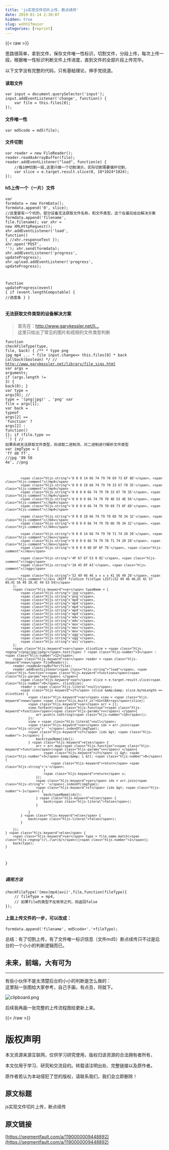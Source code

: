 ```yaml
---
title: 'js实现文件切片上传，断点续传' 
date: 2019-01-14 2:30:07
hidden: true
slug: wnhh1fmuior
categories: [reprint]
---
```


{{< raw >}}

                    
<p>思路很简单，拿到文件，保存文件唯一性标识，切割文件，分段上传，每次上传一段，根据唯一性标识判断文件上传进度，直到文件的全部片段上传完毕。</p>
<p>以下文字没有完整的代码，只有基础理论，伸手党绕道。</p>
<h4>读取文件</h4>
<div class="widget-codetool" style="display:none;">
      <div class="widget-codetool--inner">
      <span class="selectCode code-tool" data-toggle="tooltip" data-placement="top" title="" data-original-title="全选"></span>
      <span type="button" class="copyCode code-tool" data-toggle="tooltip" data-placement="top" data-clipboard-text="var input = document.querySelector('input');
input.addEventListener('change', function() {
    var file = this.files[0];
});" title="" data-original-title="复制"></span>
      <span type="button" class="saveToNote code-tool" data-toggle="tooltip" data-placement="top" title="" data-original-title="放进笔记"></span>
      </div>
      </div><pre class="hljs javascript"><code><span class="hljs-keyword">var</span> input = <span class="hljs-built_in">document</span>.querySelector(<span class="hljs-string">'input'</span>);
input.addEventListener(<span class="hljs-string">'change'</span>, <span class="hljs-function"><span class="hljs-keyword">function</span>(<span class="hljs-params"></span>) </span>{
    <span class="hljs-keyword">var</span> file = <span class="hljs-keyword">this</span>.files[<span class="hljs-number">0</span>];
});</code></pre>
<h4>文件唯一性</h4>
<div class="widget-codetool" style="display:none;">
      <div class="widget-codetool--inner">
      <span class="selectCode code-tool" data-toggle="tooltip" data-placement="top" title="" data-original-title="全选"></span>
      <span type="button" class="copyCode code-tool" data-toggle="tooltip" data-placement="top" data-clipboard-text="var md5code = md5(file);" title="" data-original-title="复制"></span>
      <span type="button" class="saveToNote code-tool" data-toggle="tooltip" data-placement="top" title="" data-original-title="放进笔记"></span>
      </div>
      </div><pre class="hljs delphi"><code style="word-break: break-word; white-space: initial;"><span class="hljs-keyword">var</span> md5code = md5(<span class="hljs-keyword">file</span>);</code></pre>
<h4>文件切割</h4>
<div class="widget-codetool" style="display:none;">
      <div class="widget-codetool--inner">
      <span class="selectCode code-tool" data-toggle="tooltip" data-placement="top" title="" data-original-title="全选"></span>
      <span type="button" class="copyCode code-tool" data-toggle="tooltip" data-placement="top" data-clipboard-text="var reader = new FileReader();
reader.readAsArrayBuffer(file);
reader.addEventListener(&quot;load&quot;, function(e) {
    //每10M切割一段,这里只做一个切割演示，实际切割需要循环切割，
    var slice = e.target.result.slice(0, 10*1024*1024);
});" title="" data-original-title="复制"></span>
      <span type="button" class="saveToNote code-tool" data-toggle="tooltip" data-placement="top" title="" data-original-title="放进笔记"></span>
      </div>
      </div><pre class="hljs actionscript"><code><span class="hljs-keyword">var</span> reader = <span class="hljs-keyword">new</span> FileReader();
reader.readAsArrayBuffer(file);
reader.addEventListener(<span class="hljs-string">"load"</span>, <span class="hljs-function"><span class="hljs-keyword">function</span><span class="hljs-params">(e)</span> </span>{
    <span class="hljs-comment">//每10M切割一段,这里只做一个切割演示，实际切割需要循环切割，</span>
    <span class="hljs-keyword">var</span> slice = e.target.result.slice(<span class="hljs-number">0</span>, <span class="hljs-number">10</span>*<span class="hljs-number">1024</span>*<span class="hljs-number">1024</span>);
});</code></pre>
<h4>h5上传一个（一片）文件</h4>
<div class="widget-codetool" style="display:none;">
      <div class="widget-codetool--inner">
      <span class="selectCode code-tool" data-toggle="tooltip" data-placement="top" title="" data-original-title="全选"></span>
      <span type="button" class="copyCode code-tool" data-toggle="tooltip" data-placement="top" data-clipboard-text="var formdata = new FormData();
formdata.append('0', slice);
//这里是有一个坑的，部分设备无法获取文件名称，和文件类型，这个在最后给出解决方案
formdata.append('filename', file.filename);
var xhr = new XMLHttpRequest();
xhr.addEventListener('load', function() {
    //xhr.responseText
});
xhr.open('POST', '');
xhr.send(formdata);
xhr.addEventListener('progress', updateProgress);
xhr.upload.addEventListener('progress', updateProgress);

function updateProgress(event) {
    if (event.lengthComputable) {
        //进度条
    }
}" title="" data-original-title="复制"></span>
      <span type="button" class="saveToNote code-tool" data-toggle="tooltip" data-placement="top" title="" data-original-title="放进笔记"></span>
      </div>
      </div><pre class="hljs actionscript"><code><span class="hljs-keyword">var</span> formdata = <span class="hljs-keyword">new</span> FormData();
formdata.append(<span class="hljs-string">'0'</span>, slice);
<span class="hljs-comment">//这里是有一个坑的，部分设备无法获取文件名称，和文件类型，这个在最后给出解决方案</span>
formdata.append(<span class="hljs-string">'filename'</span>, file.filename);
<span class="hljs-keyword">var</span> xhr = <span class="hljs-keyword">new</span> XMLHttpRequest();
xhr.addEventListener(<span class="hljs-string">'load'</span>, <span class="hljs-function"><span class="hljs-keyword">function</span><span class="hljs-params">()</span> </span>{
    <span class="hljs-comment">//xhr.responseText</span>
});
xhr.open(<span class="hljs-string">'POST'</span>, <span class="hljs-string">''</span>);
xhr.send(formdata);
xhr.addEventListener(<span class="hljs-string">'progress'</span>, updateProgress);
xhr.upload.addEventListener(<span class="hljs-string">'progress'</span>, updateProgress);

<span class="hljs-function"><span class="hljs-keyword">function</span> <span class="hljs-title">updateProgress</span><span class="hljs-params">(event)</span> </span>{
    <span class="hljs-keyword">if</span> (event.lengthComputable) {
        <span class="hljs-comment">//进度条</span>
    }
}</code></pre>
<h4>无法获取文件类型的设备解决方案</h4>
<blockquote>首先在：<a href="http://www.garykessler.net/library/file_sigs.html%E6%9F%A5%E6%89%BE%E5%AF%B9%E5%BA%94%E6%96%87%E4%BB%B6%E7%9A%84%E5%A4%B4%E4%BF%A1%E6%81%AF" rel="nofollow noreferrer" target="_blank">http://www.garykessler.net/li...</a><br>这里只给出了常见的图片和视频的文件类型判断</blockquote>
<div class="widget-codetool" style="display:none;">
      <div class="widget-codetool--inner">
      <span class="selectCode code-tool" data-toggle="tooltip" data-placement="top" title="" data-original-title="全选"></span>
      <span type="button" class="copyCode code-tool" data-toggle="tooltip" data-placement="top" data-clipboard-text="function checkFileType(type, file, back) {
    /**
     * type png jpg mp4 ...
     * file input.change=> this.files[0]
     * back callback(boolean)
     */
    // http://www.garykessler.net/library/file_sigs.html
    var args = arguments;
    if (args.length != 3) {
        back(0);
    }
    var type = args[0]; // type = '(png|jpg)' , 'png'
    var file = args[1];
    var back = typeof args[2] == 'function' ? args[2] : function() {};
    if (file.type == '') {
        // 如果系统无法获取文件类型，则读取二进制流，对二进制进行解析文件类型
        var imgType = [
            'ff d8 ff', //jpg
            '89 50 4e', //png

            '0 0 0 14 66 74 79 70 69 73 6F 6D', //mp4
            '0 0 0 18 66 74 79 70 33 67 70 35', //mp4
            '0 0 0 0 66 74 79 70 33 67 70 35', //mp4
            '0 0 0 0 66 74 79 70 4D 53 4E 56', //mp4
            '0 0 0 0 66 74 79 70 69 73 6F 6D', //mp4

            '0 0 0 18 66 74 79 70 6D 70 34 32', //m4v
            '0 0 0 0 66 74 79 70 6D 70 34 32', //m4v

            '0 0 0 14 66 74 79 70 71 74 20 20', //mov
            '0 0 0 0 66 74 79 70 71 74 20 20', //mov
            '0 0 0 0 6D 6F 6F 76', //mov

            '4F 67 67 53 0 02', //ogg
            '1A 45 DF A3', //ogg

            '52 49 46 46 x x x x 41 56 49 20', //avi (RIFF fileSize fileType LIST)(52 49 46 46,DC 6C 57 09,41 56 49 20,4C 49 53 54)
        ];
        var typeName = [
            'jpg',
            'png',
            'mp4',
            'mp4',
            'mp4',
            'mp4',
            'mp4',
            'm4v',
            'm4v',
            'mov',
            'mov',
            'mov',
            'ogg',
            'ogg',
            'avi',
        ];
        var sliceSize = /png|jpg|jpeg/.test(type) ? 3 : 12;
        var reader = new FileReader();
        reader.readAsArrayBuffer(file);
        reader.addEventListener(&quot;load&quot;, function(e) {
            var slice = e.target.result.slice(0, sliceSize);
            reader = null;
            if (slice &amp;&amp; slice.byteLength == sliceSize) {
                var view = new Uint8Array(slice);
                var arr = [];
                view.forEach(function(v) {
                    arr.push(v.toString(16));
                });
                view = null;
                var idx = arr.join(' ').indexOf(imgType);
                if (idx > -1) {
                    back(typeName[idx]);
                } else {
                    arr = arr.map(function(v) {
                        if (i > 3 &amp;&amp; i < 8) {
                            return 'x';
                        }
                        return v;
                    });
                    var idx = arr.join(' ').indexOf(imgType);
                    if (idx > -1) {
                        back(typeName[idx]);
                    } else {
                        back(false);
                    }

                }
            } else {
                back(false);
            }

        });
    } else {
        var type = file.name.match(/\.(\w+)$/)[1];
        back(type);
    }
}
" title="" data-original-title="复制"></span>
      <span type="button" class="saveToNote code-tool" data-toggle="tooltip" data-placement="top" title="" data-original-title="放进笔记"></span>
      </div>
      </div><pre class="hljs javascript"><code><span class="hljs-function"><span class="hljs-keyword">function</span> <span class="hljs-title">checkFileType</span>(<span class="hljs-params">type, file, back</span>) </span>{
    <span class="hljs-comment">/**
     * type png jpg mp4 ...
     * file input.change=&gt; this.files[0]
     * back callback(boolean)
     */</span>
    <span class="hljs-comment">// http://www.garykessler.net/library/file_sigs.html</span>
    <span class="hljs-keyword">var</span> args = <span class="hljs-built_in">arguments</span>;
    <span class="hljs-keyword">if</span> (args.length != <span class="hljs-number">3</span>) {
        back(<span class="hljs-number">0</span>);
    }
    <span class="hljs-keyword">var</span> type = args[<span class="hljs-number">0</span>]; <span class="hljs-comment">// type = '(png|jpg)' , 'png'</span>
    <span class="hljs-keyword">var</span> file = args[<span class="hljs-number">1</span>];
    <span class="hljs-keyword">var</span> back = <span class="hljs-keyword">typeof</span> args[<span class="hljs-number">2</span>] == <span class="hljs-string">'function'</span> ? args[<span class="hljs-number">2</span>] : <span class="hljs-function"><span class="hljs-keyword">function</span>(<span class="hljs-params"></span>) </span>{};
    <span class="hljs-keyword">if</span> (file.type == <span class="hljs-string">''</span>) {
        <span class="hljs-comment">// 如果系统无法获取文件类型，则读取二进制流，对二进制进行解析文件类型</span>
        <span class="hljs-keyword">var</span> imgType = [
            <span class="hljs-string">'ff d8 ff'</span>, <span class="hljs-comment">//jpg</span>
            <span class="hljs-string">'89 50 4e'</span>, <span class="hljs-comment">//png</span>

            <span class="hljs-string">'0 0 0 14 66 74 79 70 69 73 6F 6D'</span>, <span class="hljs-comment">//mp4</span>
            <span class="hljs-string">'0 0 0 18 66 74 79 70 33 67 70 35'</span>, <span class="hljs-comment">//mp4</span>
            <span class="hljs-string">'0 0 0 0 66 74 79 70 33 67 70 35'</span>, <span class="hljs-comment">//mp4</span>
            <span class="hljs-string">'0 0 0 0 66 74 79 70 4D 53 4E 56'</span>, <span class="hljs-comment">//mp4</span>
            <span class="hljs-string">'0 0 0 0 66 74 79 70 69 73 6F 6D'</span>, <span class="hljs-comment">//mp4</span>

            <span class="hljs-string">'0 0 0 18 66 74 79 70 6D 70 34 32'</span>, <span class="hljs-comment">//m4v</span>
            <span class="hljs-string">'0 0 0 0 66 74 79 70 6D 70 34 32'</span>, <span class="hljs-comment">//m4v</span>

            <span class="hljs-string">'0 0 0 14 66 74 79 70 71 74 20 20'</span>, <span class="hljs-comment">//mov</span>
            <span class="hljs-string">'0 0 0 0 66 74 79 70 71 74 20 20'</span>, <span class="hljs-comment">//mov</span>
            <span class="hljs-string">'0 0 0 0 6D 6F 6F 76'</span>, <span class="hljs-comment">//mov</span>

            <span class="hljs-string">'4F 67 67 53 0 02'</span>, <span class="hljs-comment">//ogg</span>
            <span class="hljs-string">'1A 45 DF A3'</span>, <span class="hljs-comment">//ogg</span>

            <span class="hljs-string">'52 49 46 46 x x x x 41 56 49 20'</span>, <span class="hljs-comment">//avi (RIFF fileSize fileType LIST)(52 49 46 46,DC 6C 57 09,41 56 49 20,4C 49 53 54)</span>
        ];
        <span class="hljs-keyword">var</span> typeName = [
            <span class="hljs-string">'jpg'</span>,
            <span class="hljs-string">'png'</span>,
            <span class="hljs-string">'mp4'</span>,
            <span class="hljs-string">'mp4'</span>,
            <span class="hljs-string">'mp4'</span>,
            <span class="hljs-string">'mp4'</span>,
            <span class="hljs-string">'mp4'</span>,
            <span class="hljs-string">'m4v'</span>,
            <span class="hljs-string">'m4v'</span>,
            <span class="hljs-string">'mov'</span>,
            <span class="hljs-string">'mov'</span>,
            <span class="hljs-string">'mov'</span>,
            <span class="hljs-string">'ogg'</span>,
            <span class="hljs-string">'ogg'</span>,
            <span class="hljs-string">'avi'</span>,
        ];
        <span class="hljs-keyword">var</span> sliceSize = <span class="hljs-regexp">/png|jpg|jpeg/</span>.test(type) ? <span class="hljs-number">3</span> : <span class="hljs-number">12</span>;
        <span class="hljs-keyword">var</span> reader = <span class="hljs-keyword">new</span> FileReader();
        reader.readAsArrayBuffer(file);
        reader.addEventListener(<span class="hljs-string">"load"</span>, <span class="hljs-function"><span class="hljs-keyword">function</span>(<span class="hljs-params">e</span>) </span>{
            <span class="hljs-keyword">var</span> slice = e.target.result.slice(<span class="hljs-number">0</span>, sliceSize);
            reader = <span class="hljs-literal">null</span>;
            <span class="hljs-keyword">if</span> (slice &amp;&amp; slice.byteLength == sliceSize) {
                <span class="hljs-keyword">var</span> view = <span class="hljs-keyword">new</span> <span class="hljs-built_in">Uint8Array</span>(slice);
                <span class="hljs-keyword">var</span> arr = [];
                view.forEach(<span class="hljs-function"><span class="hljs-keyword">function</span>(<span class="hljs-params">v</span>) </span>{
                    arr.push(v.toString(<span class="hljs-number">16</span>));
                });
                view = <span class="hljs-literal">null</span>;
                <span class="hljs-keyword">var</span> idx = arr.join(<span class="hljs-string">' '</span>).indexOf(imgType);
                <span class="hljs-keyword">if</span> (idx &gt; <span class="hljs-number">-1</span>) {
                    back(typeName[idx]);
                } <span class="hljs-keyword">else</span> {
                    arr = arr.map(<span class="hljs-function"><span class="hljs-keyword">function</span>(<span class="hljs-params">v</span>) </span>{
                        <span class="hljs-keyword">if</span> (i &gt; <span class="hljs-number">3</span> &amp;&amp; i &lt; <span class="hljs-number">8</span>) {
                            <span class="hljs-keyword">return</span> <span class="hljs-string">'x'</span>;
                        }
                        <span class="hljs-keyword">return</span> v;
                    });
                    <span class="hljs-keyword">var</span> idx = arr.join(<span class="hljs-string">' '</span>).indexOf(imgType);
                    <span class="hljs-keyword">if</span> (idx &gt; <span class="hljs-number">-1</span>) {
                        back(typeName[idx]);
                    } <span class="hljs-keyword">else</span> {
                        back(<span class="hljs-literal">false</span>);
                    }

                }
            } <span class="hljs-keyword">else</span> {
                back(<span class="hljs-literal">false</span>);
            }

        });
    } <span class="hljs-keyword">else</span> {
        <span class="hljs-keyword">var</span> type = file.name.match(<span class="hljs-regexp">/\.(\w+)$/</span>)[<span class="hljs-number">1</span>];
        back(type);
    }
}
</code></pre>
<h5>调用方法</h5>
<div class="widget-codetool" style="display:none;">
      <div class="widget-codetool--inner">
      <span class="selectCode code-tool" data-toggle="tooltip" data-placement="top" title="" data-original-title="全选"></span>
      <span type="button" class="copyCode code-tool" data-toggle="tooltip" data-placement="top" data-clipboard-text="checkFileType('(mov|mp4|avi)',file,function(fileType){
    // fileType = mp4,
    // 如果file的类型不在枚举之列，则返回false
});" title="" data-original-title="复制"></span>
      <span type="button" class="saveToNote code-tool" data-toggle="tooltip" data-placement="top" title="" data-original-title="放进笔记"></span>
      </div>
      </div><pre class="hljs actionscript"><code>checkFileType(<span class="hljs-string">'(mov|mp4|avi)'</span>,file,<span class="hljs-function"><span class="hljs-keyword">function</span><span class="hljs-params">(fileType)</span></span>{
    <span class="hljs-comment">// fileType = mp4,</span>
    <span class="hljs-comment">// 如果file的类型不在枚举之列，则返回false</span>
});</code></pre>
<h4>上面上传文件的一步，可以改成：</h4>
<div class="widget-codetool" style="display:none;">
      <div class="widget-codetool--inner">
      <span class="selectCode code-tool" data-toggle="tooltip" data-placement="top" title="" data-original-title="全选"></span>
      <span type="button" class="copyCode code-tool" data-toggle="tooltip" data-placement="top" data-clipboard-text="formdata.append('filename', md5code+'.'+fileType);" title="" data-original-title="复制"></span>
      <span type="button" class="saveToNote code-tool" data-toggle="tooltip" data-placement="top" title="" data-original-title="放进笔记"></span>
      </div>
      </div><pre class="hljs go"><code style="word-break: break-word; white-space: initial;">formdata.<span class="hljs-built_in">append</span>(<span class="hljs-string">'filename'</span>, md5code+<span class="hljs-string">'.'</span>+fileType);</code></pre>
<p>总结：有了切割上传，有了文件唯一标识信息（文件md5）断点续传只不过是后台的一个小小的判断逻辑而已。</p>
<h2 id="articleHeader0">未来，前端，大有可为</h2>
<hr>
<p>有些小伙伴不是太清楚后台的小小的判断是怎么做的：<br>这里贴一张图给大家参考，自己手画，有点丑，将就下。</p>
<p><span class="img-wrap"><img data-src="/img/bV7uRl?w=922&amp;h=750" src="https://static.alili.tech/img/bV7uRl?w=922&amp;h=750" alt="clipboard.png" title="clipboard.png" style="cursor: pointer; display: inline;"></span></p>
<p>后续我再画一张完整的上传流程图给更新上来。</p>

                
{{< /raw >}}

# 版权声明
本文资源来源互联网，仅供学习研究使用，版权归该资源的合法拥有者所有，

本文仅用于学习、研究和交流目的。转载请注明出处、完整链接以及原作者。

原作者若认为本站侵犯了您的版权，请联系我们，我们会立即删除！

## 原文标题
js实现文件切片上传，断点续传

## 原文链接
[https://segmentfault.com/a/1190000009448892](https://segmentfault.com/a/1190000009448892)

